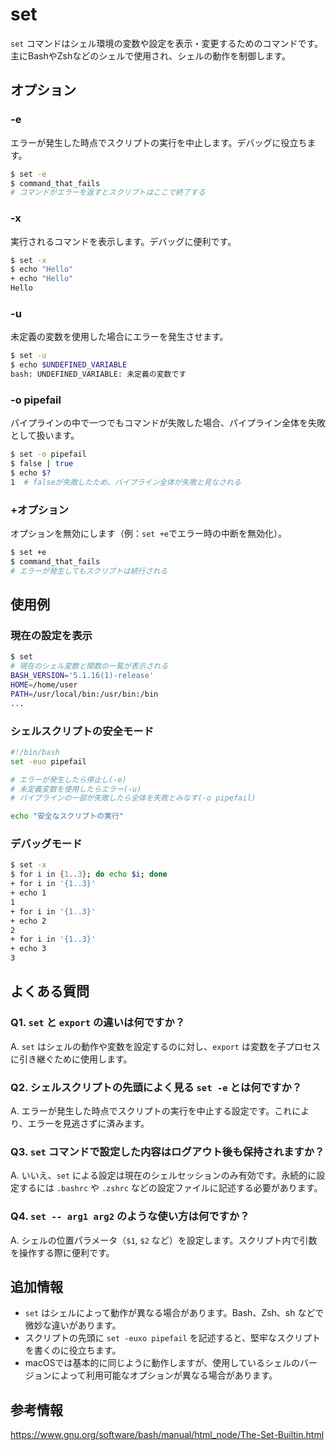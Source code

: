 # set

`set` コマンドはシェル環境の変数や設定を表示・変更するためのコマンドです。主にBashやZshなどのシェルで使用され、シェルの動作を制御します。

## オプション

### **-e**

エラーが発生した時点でスクリプトの実行を中止します。デバッグに役立ちます。

```bash
$ set -e
$ command_that_fails
# コマンドがエラーを返すとスクリプトはここで終了する
```

### **-x**

実行されるコマンドを表示します。デバッグに便利です。

```bash
$ set -x
$ echo "Hello"
+ echo "Hello"
Hello
```

### **-u**

未定義の変数を使用した場合にエラーを発生させます。

```bash
$ set -u
$ echo $UNDEFINED_VARIABLE
bash: UNDEFINED_VARIABLE: 未定義の変数です
```

### **-o pipefail**

パイプラインの中で一つでもコマンドが失敗した場合、パイプライン全体を失敗として扱います。

```bash
$ set -o pipefail
$ false | true
$ echo $?
1  # falseが失敗したため、パイプライン全体が失敗と見なされる
```

### **+オプション**

オプションを無効にします（例：`set +e`でエラー時の中断を無効化）。

```bash
$ set +e
$ command_that_fails
# エラーが発生してもスクリプトは続行される
```

## 使用例

### 現在の設定を表示

```bash
$ set
# 現在のシェル変数と関数の一覧が表示される
BASH_VERSION='5.1.16(1)-release'
HOME=/home/user
PATH=/usr/local/bin:/usr/bin:/bin
...
```

### シェルスクリプトの安全モード

```bash
#!/bin/bash
set -euo pipefail

# エラーが発生したら停止し(-e)
# 未定義変数を使用したらエラー(-u)
# パイプラインの一部が失敗したら全体を失敗とみなす(-o pipefail)

echo "安全なスクリプトの実行"
```

### デバッグモード

```bash
$ set -x
$ for i in {1..3}; do echo $i; done
+ for i in '{1..3}'
+ echo 1
1
+ for i in '{1..3}'
+ echo 2
2
+ for i in '{1..3}'
+ echo 3
3
```

## よくある質問

### Q1. `set` と `export` の違いは何ですか？
A. `set` はシェルの動作や変数を設定するのに対し、`export` は変数を子プロセスに引き継ぐために使用します。

### Q2. シェルスクリプトの先頭によく見る `set -e` とは何ですか？
A. エラーが発生した時点でスクリプトの実行を中止する設定です。これにより、エラーを見逃さずに済みます。

### Q3. `set` コマンドで設定した内容はログアウト後も保持されますか？
A. いいえ、`set` による設定は現在のシェルセッションのみ有効です。永続的に設定するには `.bashrc` や `.zshrc` などの設定ファイルに記述する必要があります。

### Q4. `set -- arg1 arg2` のような使い方は何ですか？
A. シェルの位置パラメータ（`$1`, `$2` など）を設定します。スクリプト内で引数を操作する際に便利です。

## 追加情報

- `set` はシェルによって動作が異なる場合があります。Bash、Zsh、sh などで微妙な違いがあります。
- スクリプトの先頭に `set -euxo pipefail` を記述すると、堅牢なスクリプトを書くのに役立ちます。
- macOSでは基本的に同じように動作しますが、使用しているシェルのバージョンによって利用可能なオプションが異なる場合があります。

## 参考情報

https://www.gnu.org/software/bash/manual/html_node/The-Set-Builtin.html